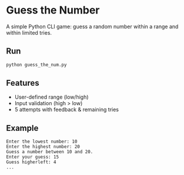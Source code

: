 # Guess the Number

A simple Python CLI game: guess a random number within a range and within limited tries.

## Run
```bash
python guess_the_num.py
```

## Features
- User-defined range (low/high)
- Input validation (high > low)
- 5 attempts with feedback & remaining tries

## Example
```
Enter the lowest number: 10
Enter the highest number: 20
Guess a number between 10 and 20.
Enter your guess: 15
Guess higherleft: 4
...
```
